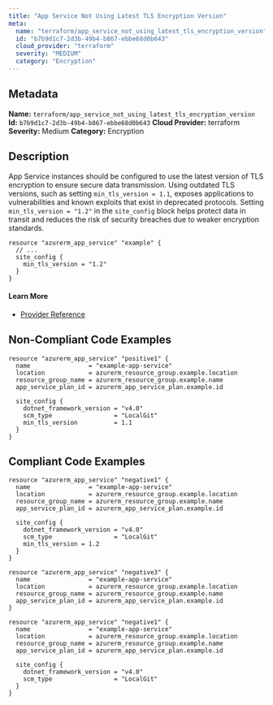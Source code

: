 ```yaml
---
title: "App Service Not Using Latest TLS Encryption Version"
meta:
  name: "terraform/app_service_not_using_latest_tls_encryption_version"
  id: "b7b9d1c7-2d3b-49b4-b867-ebbe68d0b643"
  cloud_provider: "terraform"
  severity: "MEDIUM"
  category: "Encryption"
---
```

## Metadata
**Name:** `terraform/app_service_not_using_latest_tls_encryption_version`
**Id:** `b7b9d1c7-2d3b-49b4-b867-ebbe68d0b643`
**Cloud Provider:** terraform
**Severity:** Medium
**Category:** Encryption
## Description
App Service instances should be configured to use the latest version of TLS encryption to ensure secure data transmission. Using outdated TLS versions, such as setting `min_tls_version = 1.1`, exposes applications to vulnerabilities and known exploits that exist in deprecated protocols. Setting `min_tls_version = "1.2"` in the `site_config` block helps protect data in transit and reduces the risk of security breaches due to weaker encryption standards.

```
resource "azurerm_app_service" "example" {
  // ...
  site_config {
    min_tls_version = "1.2"
  }
}
```

#### Learn More

 - [Provider Reference](https://registry.terraform.io/providers/hashicorp/azurerm/latest/docs/resources/app_service#min_tls_version)

## Non-Compliant Code Examples
```azure
resource "azurerm_app_service" "positive1" {
  name                = "example-app-service"
  location            = azurerm_resource_group.example.location
  resource_group_name = azurerm_resource_group.example.name
  app_service_plan_id = azurerm_app_service_plan.example.id

  site_config {
    dotnet_framework_version = "v4.0"
    scm_type                 = "LocalGit"
    min_tls_version          = 1.1
  }
}

```

## Compliant Code Examples
```azure
resource "azurerm_app_service" "negative1" {
  name                = "example-app-service"
  location            = azurerm_resource_group.example.location
  resource_group_name = azurerm_resource_group.example.name
  app_service_plan_id = azurerm_app_service_plan.example.id

  site_config {
    dotnet_framework_version = "v4.0"
    scm_type                 = "LocalGit"
    min_tls_version = 1.2
  }
}

```

```azure
resource "azurerm_app_service" "negative3" {
  name                = "example-app-service"
  location            = azurerm_resource_group.example.location
  resource_group_name = azurerm_resource_group.example.name
  app_service_plan_id = azurerm_app_service_plan.example.id
}

```

```azure
resource "azurerm_app_service" "negative1" {
  name                = "example-app-service"
  location            = azurerm_resource_group.example.location
  resource_group_name = azurerm_resource_group.example.name
  app_service_plan_id = azurerm_app_service_plan.example.id

  site_config {
    dotnet_framework_version = "v4.0"
    scm_type                 = "LocalGit"
  }
}

```